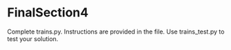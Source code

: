 # FinalSection4
Complete trains.py. Instructions are provided in the file. Use trains_test.py to test your solution.
